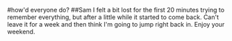 #how'd everyone do?
##Sam
I felt a bit lost for the first 20 minutes trying to remember everything, but after a little while it started to come back. 
Can't leave it for a week and then think I'm going to jump right back in. Enjoy your weekend.

